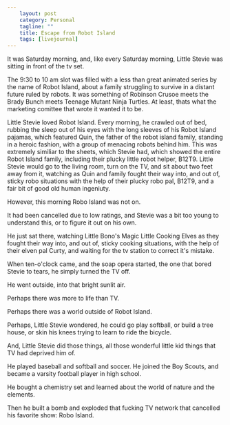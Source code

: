 ```yaml
---                                                 
    layout: post                                    
    category: Personal                              
    tagline: ""
    title: Escape from Robot Island
    tags: [livejournal]   
---
```


It was Saturday morning, and, like every Saturday morning, Little Stevie was sitting in front of the tv set.

The 9:30 to 10 am slot was filled with a less than great animated series by the name of Robot Island, about a family struggling to survive in a distant future ruled by robots. It was something of Robinson Crusoe meets the Brady Bunch meets Teenage Mutant Ninja Turtles. At least, thats what the marketing comittee that wrote it wanted it to be.
<!-- more -->

Little Stevie loved Robot Island. Every morning, he crawled out of bed, rubbing the sleep out of his eyes with the long sleeves of his Robot Island pajamas, which featured Quin, the father of the robot island family, standing in a heroic fashion, with a group of menacing robots behind him. This was extremely similiar to the sheets, which Stevie had, which showed the entire Robot Island family, including their plucky little robot helper, B12T9. Little Stevie would go to the living room, turn on the TV, and sit about two feet away from it, watching as Quin and family fought their way into, and out of, sticky robo situations with the help of their plucky robo pal, B12T9, and a fair bit of good old human ingeniuty.

However, this morning Robo Island was not on.

It had been cancelled due to low ratings, and Stevie was a bit too young to understand this, or to figure it out on his own.

He just sat there, watching Little Bono's Magic Little Cooking Elves as they fought their way into, and out of, sticky cooking situations, with the help of their elven pal Curty, and waiting for the tv station to correct it's mistake.

When ten-o'clock came, and the soap opera started, the one that bored Stevie to tears, he simply turned the TV off.

He went outside, into that bright sunlit air.

Perhaps there was more to life than TV.

Perhaps there was a world outside of Robot Island.

Perhaps, Little Stevie wondered, he could go play softball, or build a tree house, or skin his knees trying to learn to ride the bicycle.

And, Little Stevie did those things, all those wonderful little kid things that TV had deprived him of.

He played baseball and softball and soccer. He joined the Boy Scouts, and became a varsity football player in high school.

He bought a chemistry set and learned about the world of nature and the elements.

Then he built a bomb and exploded that fucking TV network that cancelled his favorite show: Robo Island.
